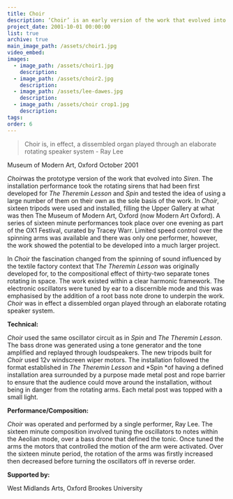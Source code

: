 ```yaml
---
title: Choir
description: ‘Choir’ is an early version of the work that evolved into ‘Siren’.
project_date: 2001-10-01 00:00:00
list: true
archive: true
main_image_path: /assets/choir1.jpg
video_embed:
images:
  - image_path: /assets/choir1.jpg
    description:
  - image_path: /assets/choir2.jpg
    description:
  - image_path: /assets/lee-dawes.jpg
    description:
  - image_path: /assets/choir crop1.jpg
    description:
tags:
order: 6
---
```



> Choir is, in effect, a dissembled organ played through an elaborate rotating speaker system - Ray Lee

Museum of Modern Art, Oxford October 2001

*Choir*was the prototype version of the work that evolved into *Siren*. The installation performance took the rotating sirens that had been first developed for *The Theremin* *Lesson* and *Spin* and tested the idea of using a large number of them on their own as the sole basis of the work. In *Choir*, sixteen tripods were used and installed, filling the Upper Gallery at what was then The Museum of Modern Art, Oxford (now Modern Art Oxford). A series of sixteen minute performances took place over one evening as part of the OX1 Festival, curated by Tracey Warr. Limited speed control over the spinning arms was available and there was only one performer, however, the work showed the potential to be developed into a much larger project.

In *Choir* the fascination changed from the spinning of sound influenced by the textile factory context that T*he Theremin Lesson* was originally developed for, to the compositional effect of thirty-two separate tones rotating in space. The work existed within a clear harmonic framework. The electronic oscillators were tuned by ear to a discernible mode and this was emphasised by the addition of a root bass note drone to underpin the work. *Choir* was in effect a dissembled organ played through an elaborate rotating speaker system.

**Technical:**

*Choir* used the same oscillator circuit as in *Spin* and *The Theremin Lesson*. The bass drone was generated using a tone generator and the tone amplified and replayed through loudspeakers. The new tripods built for *Choir* used 12v windscreen wiper motors. The installation followed the format established in *The Theremin Lesson* and *Spin&nbsp;*of having a defined installation area surrounded by a purpose made metal post and rope barrier to ensure that the audience could move around the installation, without being in danger from the rotating arms. Each metal post was topped with a small light.

**Performance/Composition:**

*Choir* was operated and performed by a single performer, Ray Lee. The sixteen minute composition involved tuning the oscillators to notes within the Aeolian mode, over a bass drone that defined the tonic. Once tuned the arms the motors that controlled the motion of the arm were activated. Over the sixteen minute period, the rotation of the arms was firstly increased then decreased before turning the oscillators off in reverse order.

**Supported by:**

West Midlands Arts, Oxford Brookes University